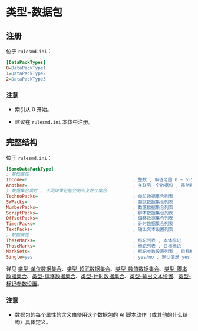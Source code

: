 # 类型-数据包

## 注册

位于 `rulesmd.ini`：

```ini
[DataPackTypes]
0=DataPackType1
1=DataPackType2
2=DataPackType3
```

### 注意

* 索引从 0 开始。

* 建议在 `rulesmd.ini` 本体中注册。



## 完整结构

位于 `rulesmd.ini`：

```ini
[SomeDataPackType]
; 基础属性
IDCode=0                                        ; 整数 , 取值范围 0 ~ 65535
Another=                                        ; 关联另一个数据包 , 虽然可以填自己 , 但是通常这是没啥意义的
; 数据集合属性 , 不同效果可能会用到复数个集合
TechnoPacks=                                    ; 单位数据集合列表
SWPacks=                                        ; 超武数据集合列表
NumberPacks=                                    ; 数值数据集合列表
ScriptPacks=                                    ; 脚本数据集合列表
OffsetPacks=                                    ; 偏移数据集合列表
TimerPacks=                                     ; 计时数据集合列表
TextPacks=                                      ; 输出文本设置列表
; 数据属性
TheseMarks=                                     ; 标记列表 , 本体标记
ThoseMarks=                                     ; 标记列表 , 目标标记
MarkSets=                                       ; 标记参数设置列表 , 目标标记会合并此设置
Single=yes                                      ; yes/no , 默认值是 yes
```

详见 [类型-单位数据集合](/其他新类型/类型-单位数据集合.md)、[类型-超武数据集合](/其他新类型/类型-超武数据集合.md)、[类型-数值数据集合](/其他新类型/类型-数值数据集合.md)、[类型-脚本数据集合](/其他新类型/类型-脚本数据集合.md)、[类型-偏移数据集合](/其他新类型/类型-偏移数据集合.md)、[类型-计时数据集合](/其他新类型/类型-计时数据集合.md)、[类型-输出文本设置](/其他新类型/类型-输出文本设置.md)、[类型-标记参数设置](/其他新类型/类型-标记参数设置.md)。

### 注意

* 数据包的每个属性的含义由使用这个数据包的 AI 脚本动作（或其他的什么结构）具体定义。